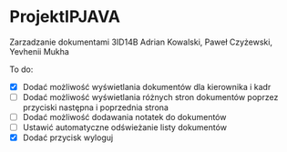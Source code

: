# ProjektIPJAVA
Zarzadzanie dokumentami 3ID14B Adrian Kowalski, Paweł Czyżewski, Yevhenii Mukha

To do:
- [X] Dodać możliwość wyświetlania dokumentów dla kierownika i kadr
- [ ] Dodać możliwość wyświetlania różnych stron dokumentów poprzez przyciski następna i poprzednia strona
- [ ] Dodać możliwość dodawania notatek do dokumentów
- [ ] Ustawić automatyczne odświeżanie listy dokumentów
- [X] Dodać przycisk wyloguj
